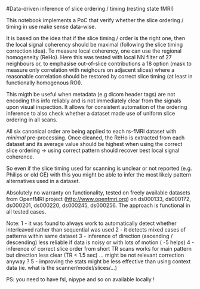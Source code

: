 #Data-driven inference of slice ordering / timing (resting state fMRI)
 
This notebook implements a PoC that verify whether the slice ordering / timing in use make sense data-wise.

It is based on the idea that if the slice timing / order is the right one, then the local signal coherency 
should be maximal (following the slice timing correction idea). To measure local coherency, one can use
the regional homogeneity (ReHo). Here this was tested with local NN filter of 27 neighbours or, to emphasise
out-of-slice contributions a 18 option (mask to measure only correlation with neighours on adjacent slices)
where a reasonable correlation should be restored by correct slice timing (at least in functionally homogenous ROI).

This migth be useful when metadata (e.g dicom header tags) are not encoding this info reliably and
is not immediately clear from the signals upon visual inspection.
It allows for consistent automation of the ordering inference to also check whether a dataset made use of 
uniform slice ordering in all scans.

All six canonical order are being applied to each rs-fMRI dataset with *minimal* pre-processing. 
Once cleaned, the ReHo is extracted from each dataset and its average value should be highest when using the correct
slice ordering -> using correct pattern should recover best local signal coherence.
 
So even if the slice timing used for scanning is unclear or not reported (e.g. Philips or old GE) with this  you might be able to infer the most likely pattern alternatives used in a dataset.
 
Absolutely no warranty on functionality, tested on freely available datasets from OpenfMRI project (http://www.openfmri.org) on ds000133, ds000172, ds000201, ds000220, ds000245, ds000256. The approach is functional in all tested cases.

Note:
1 - it was found to always work to automatically detect whether interleaved rather than sequential was used
2 - it detects mixed cases of patterns within same dataset
3 - inference of direction (ascending / descending) less reliable if data is noisy or with lots of motion ( -5 helps)
4 - inference of correct slice order from short TR scans works for main pattern but direction less clear (TR < 1.5 sec) 
     ...  might be not relevant correction anyway ?
5 - improving the stats might be less effective than using context data (ie. what is the scanner/model/slices/...)
 
PS: you need to have fsl, nipype and so on available locally !
